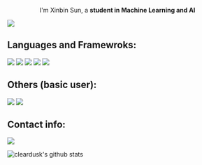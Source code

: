 <p align="center">
I'm Xinbin Sun, a <b> student in Machine Learning and AI</b>
  
 [<img src="https://img.shields.io/badge/web-000000?style=for-the-badge&logo=wordpress&logoColor=white" />](https://sunxinbin.cn/)
  
## Languages and Framewroks:
  
  <img src="https://img.shields.io/badge/Python-FFD43B?style=for-the-badge&logo=python&logoColor=darkgreen" /> <img src="https://img.shields.io/badge/Numpy-777BB4?style=for-the-badge&logo=numpy&logoColor=white" /> <img src="https://img.shields.io/badge/Pandas-2C2D72?style=for-the-badge&logo=pandas&logoColor=white" /> <img src="https://img.shields.io/badge/PyTorch-EE4C2C?style=for-the-badge&logo=PyTorch&logoColor=white" /> <img src="https://img.shields.io/badge/Plotly-239120?style=for-the-badge&logo=plotly&logoColor=white" />
## Others (basic user):
  <img src="https://img.shields.io/badge/HTML5-E34F26?style=for-the-badge&logo=html5&logoColor=white" /> <img src="https://img.shields.io/badge/Git-F05032?style=for-the-badge&logo=git&logoColor=white" />
## Contact info:
  [<img src="https://img.shields.io/badge/mail-D14836?style=for-the-badge&logo=gmail&logoColor=white" />](mailto:xinbinsun@gmail.com)
  
![cleardusk's github stats](https://github-readme-stats.vercel.app/api?&username=xinbinsun&show_icons=true&count_private=true&hide=prs&theme=onedark)
<!---
xinbinsun/xinbinsun is a ✨ special ✨ repository because its `README.md` (this file) appears on your GitHub profile.
You can click the Preview link to take a look at your changes.
--->
